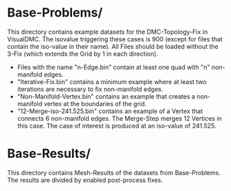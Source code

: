 # Base-Problems/
This directory contains example datasets for the DMC-Topology-Fix in VisualDMC.
The isovalue triggering these cases is 900 (except for files that contain the iso-value in their name).
All Files should be loaded without the 3-Fix (which extends the Grid by 1 in each direction).

- Files with the name "n-Edge.bin" contain at least one quad with "n" non-manifold edges.
- "Iterative-Fix.bin" contains a minimum example where at least two iterations are necessary to fix non-manifold edges.
- "Non-Manifold-Vertex.bin" contains an example that creates a non-manifold vertex at the boundaries of the grid.
- "12-Merge-iso-241.525.bin" contains an example of a Vertex that connects 6 non-manifold edges. The Merge-Step merges 12 Vertices in this case. The case of interest is produced at an iso-value of 241.525.

# Base-Results/
This directory contains Mesh-Results of the datasets from Base-Problems.
The results are divided by enabled post-process fixes.